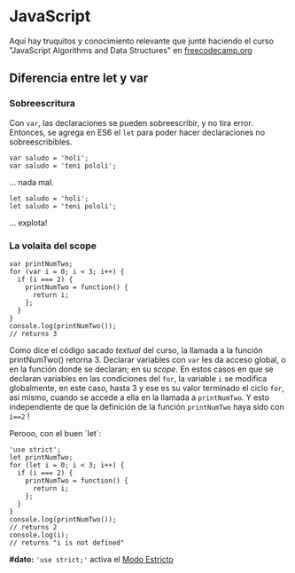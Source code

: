 # JavaScript 

Aquí hay truquitos y conocimiento relevante que junté haciendo el curso "JavaScript Algorithms and Data Structures" en [freecodecamp.org](https://www.freecodecamp.org/learn)

## Diferencia entre let y var

### Sobreescritura 

Con `var`, las declaraciones se pueden sobreescribir, y no tira error. Entonces, se agrega en ES6 el `let` para poder hacer declaraciones no sobreescribibles.
```
var saludo = 'holi';
var saludo = 'teni pololi';
```
... nada mal.
```
let saludo = 'holi';
let saludo = 'teni pololi';
```
... explota!

### La volaita del scope

```
var printNumTwo;
for (var i = 0; i < 3; i++) {
  if (i === 2) {
    printNumTwo = function() {
      return i;
    };
  }
}
console.log(printNumTwo());
// returns 3
```
Como dice el código sacado _textual_ del curso, la llamada a la función printNumTwo() retorna 3. Declarar variables con `var` les da acceso global, o en la función donde se declaran; en su _scope_. En estos casos en que se declaran variables en las condiciones del `for`, la variable `i` se modifica globalmente, en este caso, hasta 3 y ese es su valor terminado el ciclo `for`, asi mismo, cuando se accede a ella en la llamada a `printNumTwo`. Y esto independiente de que la definición de la función `printNumTwo` haya sido con `i==2` ! 

Perooo, con el buen ´let´:
```
'use strict';
let printNumTwo;
for (let i = 0; i < 3; i++) {
  if (i === 2) {
    printNumTwo = function() {
      return i;
    };
  }
}
console.log(printNumTwo());
// returns 2
console.log(i);
// returns "i is not defined"
```

**\#dato:** `'use strict;'` activa el [Modo Estricto](https://developer.mozilla.org/es/docs/Web/JavaScript/Referencia/Modo_estricto) 
